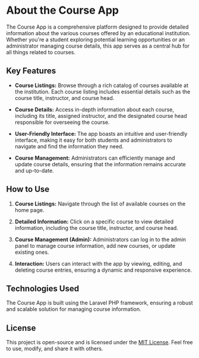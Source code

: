 # About the Course App

The Course App is a comprehensive platform designed to provide detailed information about the various courses offered by an educational institution. Whether you're a student exploring potential learning opportunities or an administrator managing course details, this app serves as a central hub for all things related to courses.

## Key Features

- **Course Listings:** Browse through a rich catalog of courses available at the institution. Each course listing includes essential details such as the course title, instructor, and course head.

- **Course Details:** Access in-depth information about each course, including its title, assigned instructor, and the designated course head responsible for overseeing the course.

- **User-Friendly Interface:** The app boasts an intuitive and user-friendly interface, making it easy for both students and administrators to navigate and find the information they need.

- **Course Management:** Administrators can efficiently manage and update course details, ensuring that the information remains accurate and up-to-date.

## How to Use

1. **Course Listings:** Navigate through the list of available courses on the home page.

2. **Detailed Information:** Click on a specific course to view detailed information, including the course title, instructor, and course head.

3. **Course Management (Admin):** Administrators can log in to the admin panel to manage course information, add new courses, or update existing ones.

4. **Interaction:** Users can interact with the app by viewing, editing, and deleting course entries, ensuring a dynamic and responsive experience.

## Technologies Used

The Course App is built using the Laravel PHP framework, ensuring a robust and scalable solution for managing course information.

## License

This project is open-source and is licensed under the [MIT License](LICENSE). Feel free to use, modify, and share it with others.
